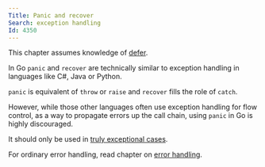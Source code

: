 ```yaml
---
Title: Panic and recover
Search: exception handling
Id: 4350
---
```

This chapter assumes knowledge of [defer](2795).

In Go `panic` and `recover` are technically similar to exception handling in languages like C#, Java or Python.

`panic` is equivalent of `throw` or `raise` and `recover` fills the role of `catch`.

However, while those other languages often use exception handling for flow control, as a way to propagate errors up the call chain, using `panic` in Go is highly discouraged.

It should only be used in [truly exceptional cases](rd6000v3).

For ordinary error handling, read chapter on [error handling](785).
